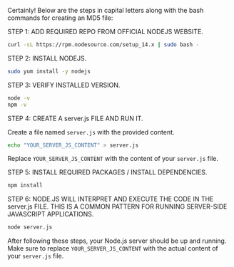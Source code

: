 Certainly! Below are the steps in capital letters along with the bash commands for creating an MD5 file:

STEP 1: ADD REQUIRED REPO FROM OFFICIAL NODEJS WEBSITE.

```bash
curl -sL https://rpm.nodesource.com/setup_14.x | sudo bash -
```

STEP 2: INSTALL NODEJS.

```bash
sudo yum install -y nodejs
```

STEP 3: VERIFY INSTALLED VERSION.

```bash
node -v
npm -v
```

STEP 4: CREATE A server.js FILE AND RUN IT.

Create a file named `server.js` with the provided content.

```bash
echo "YOUR_SERVER_JS_CONTENT" > server.js
```

Replace `YOUR_SERVER_JS_CONTENT` with the content of your `server.js` file.

STEP 5: INSTALL REQUIRED PACKAGES / INSTALL DEPENDENCIES.

```bash
npm install
```

STEP 6: NODE.JS WILL INTERPRET AND EXECUTE THE CODE IN THE server.js FILE. THIS IS A COMMON PATTERN FOR RUNNING SERVER-SIDE JAVASCRIPT APPLICATIONS.

```bash
node server.js
```

After following these steps, your Node.js server should be up and running. Make sure to replace `YOUR_SERVER_JS_CONTENT` with the actual content of your `server.js` file.
